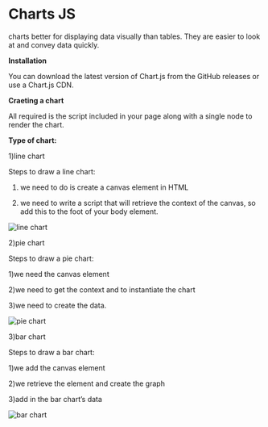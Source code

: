 # Charts JS

charts better for displaying data visually than tables.
They are easier to look at and convey data quickly.

**Installation**

You can download the latest version of Chart.js from the GitHub releases or use a Chart.js CDN.

**Craeting a chart**

All  required is the script included in your page along with a single <canvas> node to render the chart.

**Type of chart:**

1)line chart

Steps to draw a line chart:

1) we need to do is create a canvas element in HTML

2) we need to write a script that will retrieve the context of the canvas, so add this to the foot of your body element.

![line chart](https://apexcharts.com/wp-content/uploads/2018/01/line-chart-zoomable-timeseries.svg)

2)pie chart

Steps to draw a pie chart:

1)we need the canvas element

2)we need to get the context and to instantiate the chart

3)we need to create the data. 

![pie chart](https://apexcharts.com/wp-content/uploads/2018/05/simple-donut-chart.svg)


3)bar chart

   Steps to draw a bar chart:

1)we add the canvas element

2)we retrieve the element and create the graph

3)add in the bar chart’s data

![bar chart](https://www.createwithdata.com/images/getting-started-with-chartjs/barchart-horizontal.png)

